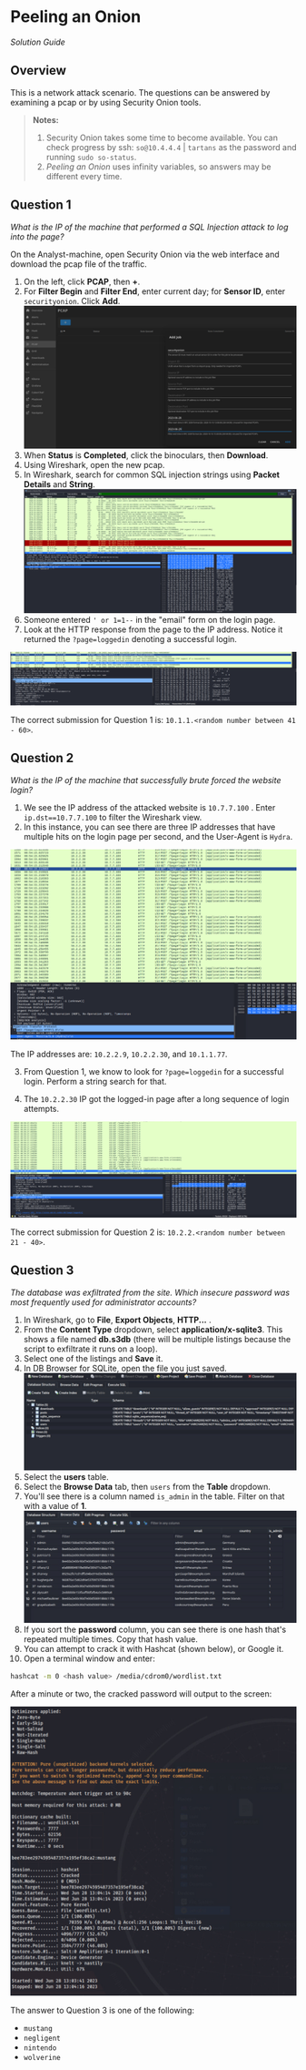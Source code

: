 # Peeling an Onion

*Solution Guide*

## Overview

This is a network attack scenario.  The questions can be answered by examining a pcap or by using Security Onion tools.

> **Notes:** 
>
> 1. Security Onion takes some time to become available. You can check progress by ssh:  `so@10.4.4.4`  | `tartans` as the password and running `sudo so-status`. 
> 2. *Peeling an Onion* uses infinity variables, so answers may be different every time.

## Question 1

*What is the IP of the machine that performed a SQL Injection attack to log into the page?*

On the Analyst-machine, open Security Onion via the web interface and download the pcap file of the traffic. 
1. On the left, click **PCAP**, then **+**.
2. For **Filter Begin** and **Filter End**, enter current day; for **Sensor ID**, enter `securityonion`. Click **Add**.![image 1](./img/c20img1.png)
3. When **Status** is **Completed**, click the binoculars, then **Download**.
4. Using Wireshark, open the new pcap.
5. In Wireshark, search for common SQL injection strings using **Packet Details** and **String**. 
![image 2](./img/c20img2.png)
6. Someone entered ```' or 1=1--``` in the "email" form on the login page.
7. Look at the HTTP response from the page to the IP address. Notice it returned the ```?page=loggedin``` denoting a successful login.

![image 3](./img/c20img3.png)

The correct submission for Question 1 is: `10.1.1.<random number between 41 - 60>`.

## Question 2

*What is the IP of the machine that successfully brute forced the website login?*

1. We see the IP address of the attacked website is `10.7.7.100` . Enter `ip.dst==10.7.7.100` to filter the Wireshark view.
2. In this instance, you can see there are three IP addresses that have multiple hits on the login page per second, and the User-Agent is `Hydra`.

![image 4](./img/c20img4.png)

The IP addresses are: `10.2.2.9`, `10.2.2.30`, and `10.1.1.77`.

3. From Question 1, we know to look for `?page=loggedin` for a successful login. Perform a string search for that. 

4. The `10.2.2.30` IP got the logged-in page after a long sequence of login attempts. 

![image 5](./img/c20img5.png)

The correct submission for Question 2 is: `10.2.2.<random number between 21 - 40>`.

## Question 3

*The database was exfiltrated from the site.  Which insecure password was most frequently used for administrator accounts?*

1. In Wireshark, go to **File**, **Export Objects**,  **HTTP...** .
2. From the **Content Type** dropdown, select **application/x-sqlite3**. This shows a file named **db.s3db** (there will be multiple listings because the script to exfiltrate it runs on a loop).
4. Select one of the listings and **Save** it.
4.  In DB Browser for SQLite, open the file you just saved.![image 6](./img/c20img6.png)
6. Select the **users** table.
7. Select the **Browse Data** tab,  then `users` from the **Table** dropdown.
8. You'll see there is a column named ```is_admin``` in the table. Filter on  that with a value of **1**.
![image 7](./img/c20img7.png)
9. If you sort the **password** column, you can see there is one hash that's repeated multiple times. Copy that hash value.
10. You can attempt to crack it with Hashcat (shown below), or Google it.
11. Open a terminal window and enter:

```bash
hashcat -m 0 <hash value> /media/cdrom0/wordlist.txt
```

After a minute or two, the cracked password will output to the screen:

![image 8](img/c20img8.png)

The answer to Question 3 is one of the following:
-    `mustang`
-    `negligent`
-    `nintendo`
-    `wolverine`
